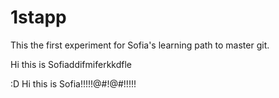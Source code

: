 # 1stapp

This the first experiment for Sofia's learning path to master git.

Hi this is Sofiaddifmiferkkdfle

:D
Hi this is Sofia!!!!!@#!@#!!!!!
